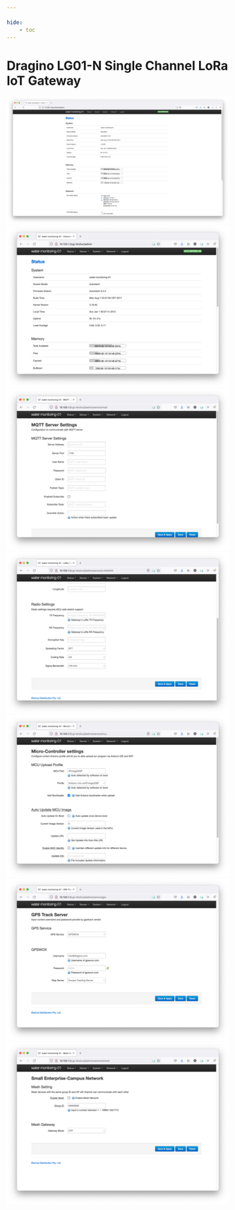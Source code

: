 ```yaml
---

hide:
    - toc
---
```

# Dragino LG01-N Single Channel LoRa IoT Gateway

![](../assets/lora-gateway-screenshot-1.png)
![](../assets/lora-gateway-screenshot-2.png)
![](../assets/lora-gateway-screenshot-3.png)
![](../assets/lora-gateway-screenshot-4.png)
![](../assets/lora-gateway-screenshot-5.png)
![](../assets/lora-gateway-screenshot-6.png)
![](../assets/lora-gateway-screenshot-7.png)